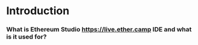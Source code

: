 # Introduction


### What is Ethereum Studio https://live.ether.camp IDE and what is it used for? 




